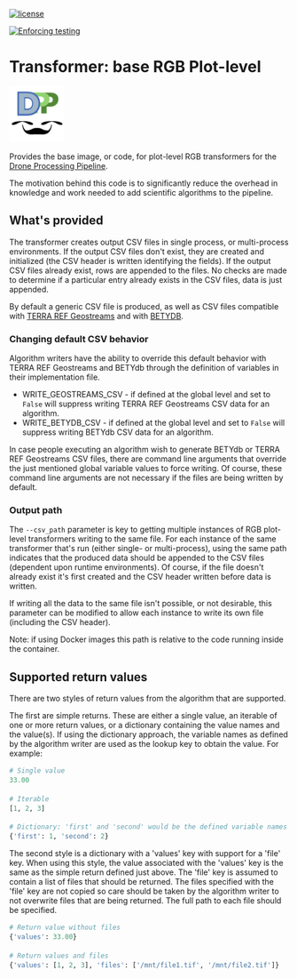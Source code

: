 [![license](https://img.shields.io/badge/license-BSD%203-green?logo=Open-Source-Initiative)](https://github.com/AgPipeline/plot-base-rgb/blob/main/LICENSE)

[![Enforcing testing](https://github.com/AgPipeline/plot-base-rgb/workflows/Enforcing%20pylint%20checks/badge.svg)](https://github.com/AgPipeline/plot-base-rgb/actions?query=workflow%3A%22Enforcing+pylint+checks%22)

# Transformer: base RGB Plot-level
<img src="https://github.com/az-digitalag/Drone-Processing-Pipeline/raw/07b1edc34a1faea501c80f583beb07f9d6b290bb/resources/drone-pipeline.png" width="100" />

Provides the base image, or code, for plot-level RGB transformers for the [Drone Processing Pipeline](https://osf.io/xdkcy/wiki/home/).

The motivation behind this code is to significantly reduce the overhead in knowledge and work needed to add scientific algorithms to the pipeline.

##  What's provided
The transformer creates output CSV files in single process, or multi-process environments.
If the output CSV files don't exist, they are created and initialized (the CSV header is written identifying the fields).
If the output CSV files already exist, rows are appended to the files.
No checks are made to determine if a particular entry already exists in the CSV files, data is just appended.

By default a generic CSV file is produced, as well as CSV files compatible with [TERRA REF Geostreams](https://docs.terraref.org/user-manual/data-products/environmental-conditions) and with [BETYDB](https://www.betydb.org/).

### Changing default CSV behavior
Algorithm writers have the ability to override this default behavior with TERRA REF Geostreams and BETYdb through the definition of variables in their implementation file.
* WRITE_GEOSTREAMS_CSV - if defined at the global level and set to `False` will suppress writing TERRA REF Geostreams CSV data for an algorithm.
* WRITE_BETYDB_CSV - if defined at the global level and set to `False` will suppress writing BETYdb CSV data for an algorithm.

In case people executing an algorithm wish to generate BETYdb or TERRA REF Geostreams CSV files, there are command line arguments that override the just mentioned global variable values to force writing. 
Of course, these command line arguments are not necessary if the files are being written by default.

### Output path
The `--csv_path` parameter is key to getting multiple instances of RGB plot-level transformers writing to the same file.
For each instance of the same transformer that's run (either single- or multi-process), using the same path indicates that the produced data should be appended to the CSV files (dependent upon runtime environments).
Of course, if the file doesn't already exist it's first created and the CSV header written before data is written.

If writing all the data to the same file isn't possible, or not desirable, this parameter can be modified to allow each instance to write its own file (including the CSV header).

Note: if using Docker images this path is relative to the code running inside the container.

## Supported return values
There are two styles of return values from the algorithm that are supported.

The first are simple returns.
These are either a single value, an iterable of one or more return values, or a dictionary containing the value names and the value(s).
If using the dictionary approach, the variable names as defined by the algorithm writer are used as the lookup key to obtain the value.
For example:
```python
# Single value
33.00

# Iterable
[1, 2, 3]

# Dictionary: 'first' and 'second' would be the defined variable names
{'first': 1, 'second': 2}
``` 

The second style is a dictionary with a 'values' key with support for a 'file' key.
When using this style, the value associated with the 'values' key is the same as the simple return defined just above.
The 'file' key is assumed to contain a list of files that should be returned.
The files specified with the 'file' key are not copied so care should be taken by the algorithm writer to not overwrite files that are being returned.
The full path to each file should be specified.

```python
# Return value without files
{'values': 33.00}

# Return values and files
{'values': [1, 2, 3], 'files': ['/mnt/file1.tif', '/mnt/file2.tif']}
```